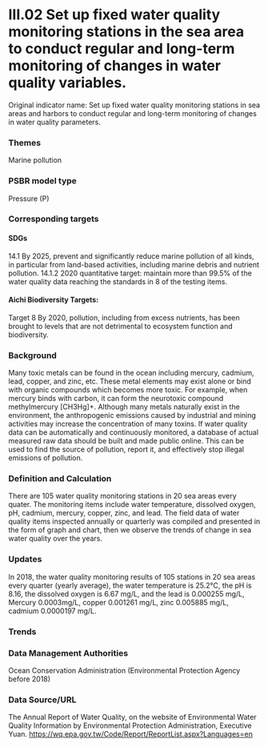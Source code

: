 # III.02 Set up fixed water quality monitoring stations in the sea area to conduct regular and long-term monitoring of changes in water quality variables.
Original indicator name: Set up fixed water quality monitoring stations in sea areas and harbors to conduct regular and long-term monitoring of changes in water quality parameters.

<script type="text/javascript" src="http://cdn.mathjax.org/mathjax/latest/MathJax.js?config=TeX-AMS-MML_HTMLorMML"></script>

### Themes
Marine pollution
### PSBR model type
Pressure (P)
### Corresponding targets
#### SDGs
14.1 By 2025, prevent and significantly reduce marine pollution of all kinds, in particular from land-based activities, including marine debris and nutrient pollution. 14.1.2 2020 quantitative target: maintain more than 99.5% of the water quality data reaching the standards in 8 of the testing items.
#### Aichi Biodiversity Targets:
Target 8 By 2020, pollution, including from excess nutrients, has been brought to levels that are not detrimental to ecosystem function and biodiversity.
### Background
Many toxic metals can be found in the ocean including mercury, cadmium, lead, copper, and zinc, etc. These metal elements may exist alone or bind with organic compounds which becomes more toxic. For example, when mercury binds with carbon, it can form the neurotoxic compound methylmercury [CH3Hg]+. Although many metals naturally exist in the environment, the anthropogenic emissions caused by industrial and mining activities may increase the concentration of many toxins. If water quality data can be automatically and continuously monitored, a database of actual measured raw data should be built and made public online. This can be used to find the source of pollution, report it, and effectively stop illegal emissions of pollution.
### Definition and Calculation
There are 105 water quality monitoring stations in 20 sea areas every quater. The monitoring items include water temperature, dissolved oxygen, pH, cadmium, mercury, copper, zinc, and lead. The field data of water quality items inspected annually or quarterly was compiled and presented in the form of graph and chart, then we observe the trends of change in sea water quality over the years.
### Updates
In 2018, the water quality monitoring results of 105 stations in 20 sea areas every quarter (yearly average), the water temperature is 25.2℃, the pH is 8.16, the dissolved oxygen is 6.67 mg/L, and the lead is 0.000255 mg/L, Mercury 0.0003mg/L, copper 0.001261 mg/L, zinc 0.005885 mg/L, cadmium 0.0000197 mg/L.
[^first]: When it is lower than the limit value, calculate the average with 1/2 of the limit value
### Trends
### Data Management Authorities
Ocean Conservation Administration (Environmental Protection Agency before 2018)
### Data Source/URL
The Annual Report of Water Quality, on the website of Environmental Water Quality Information by Environmental Protection Administration, Executive Yuan. https://wq.epa.gov.tw/Code/Report/ReportList.aspx?Languages=en